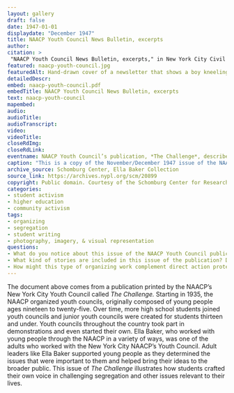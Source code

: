 ```yaml
--- 
layout: gallery
draft: false
date: 1947-01-01
displaydate: "December 1947"
title: NAACP Youth Council News Bulletin, excerpts
author: 
citation: >
 "NAACP Youth Council News Bulletin, excerpts," in New York City Civil Rights History Project, Accessed: [Month Day, Year], https://nyccivilrightshistory.org/gallery/naacp-youth-council.
featured: naacp-youth-council.jpg
featuredAlt: Hand-drawn cover of a newsletter that shows a boy kneeling and praying next to his bed
detailedDescr: 
embed: naacp-youth-council.pdf
embedTitle: NAACP Youth Council News Bulletin, excerpts
text: naacp-youth-council
mapembed: 
audio: 
audioTitle: 
audioTranscript: 
video: 
videoTitle: 
closeRdImg: 
closeRdLink: 
eventname: NAACP Youth Council’s publication, *The Challenge*, describes activism against segregation.
caption: "This is a copy of the November/December 1947 issue of the NAACP Youth Council’s publication, also called *The Challenge*. Ella Baker served as an adviser for the Youth Council and assisted in its young members’ development of the publication. In this issue, Youth Council members described their activism against segregation, including a \"JimCro\" probe into CCNY."
archive_source: Schomburg Center, Ella Baker Collection
source_link: https://archives.nypl.org/scm/20899
copyright: Public domain. Courtesy of the Schomburg Center for Research in Black Culture.
categories: 
- student activism
- higher education
- community activism
tags: 
- organizing
- segregation
- student writing
- photography, imagery, & visual representation
questions:
- What do you notice about this issue of the NAACP Youth Council publication? What do you wonder?
- What kind of stories are included in this issue of the publication? Do these stories and the voices that tell them reflect the perspectives of young people? What examples do you see in the text? 
- How might this type of organizing work complement direct action protests (e.g. marches and boycotts) and political negotiations (e.g. March on Washington meeting with President Kennedy)? How is it different?
--- 
```


The document above comes from a publication printed by the NAACP’s New York City Youth Council called *The Challenge.* Starting in 1935, the NAACP organized youth councils, originally composed of young people ages nineteen to twenty-five. Over time, more high school students joined youth councils and junior youth councils were created for students thirteen and under. Youth councils throughout the country took part in demonstrations and even started their own. Ella Baker, who worked with young people through the NAACP in a variety of ways, was one of the adults who worked with the New York City NAACP’s Youth Council. Adult leaders like Ella Baker supported young people as they determined the issues that were important to them and helped bring their ideas to the broader public. This issue of *The Challenge* illustrates how students crafted their own voice in challenging segregation and other issues relevant to their lives.
